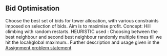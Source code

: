 ## Bid Optimisation

Choose the best set of bids for tower allocation, with various constraints imposed on selection of bids. Aim is to maximise profit. Concept: Hill climbing with random restarts. HEURISTIC used : Choosing between the best neighbour and second best neighbour randomly multiple times till we hit the local/global maximum.. Further description and usage given in the [Assignment problem statement](https://github.com/udayinbiswas/Artificial-Intelligence/blob/master/A1%20(1).pdf)




  


